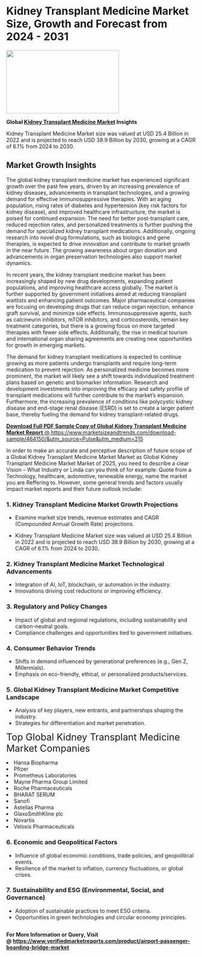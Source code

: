 <H1>Kidney Transplant Medicine Market Size, Growth and Forecast from 2024 - 2031</H1><img class="aligncenter size-medium wp-image-584254" src="https://thirdeyenews.in/wp-content/uploads/2024/09/Global-Market-Research-300x168.jpeg" alt="" width="300" height="168" /><p><strong>Global&nbsp;<a href="https://www.marketsizeandtrends.com/download-sample/464150/&amp;utm_source=Pulse&amp;utm_medium=215">Kidney Transplant Medicine Market</a> Insights</strong></p><p>Kidney Transplant Medicine Market size was valued at USD 25.4 Billion in 2022 and is projected to reach USD 38.9 Billion by 2030, growing at a CAGR of 6.1% from 2024 to 2030.</p><p><h2>Market Growth Insights</h2> <p>The global kidney transplant medicine market has experienced significant growth over the past few years, driven by an increasing prevalence of kidney diseases, advancements in transplant technologies, and a growing demand for effective immunosuppressive therapies. With an aging population, rising rates of diabetes and hypertension (key risk factors for kidney disease), and improved healthcare infrastructure, the market is poised for continued expansion. The need for better post-transplant care, reduced rejection rates, and personalized treatments is further pushing the demand for specialized kidney transplant medications. Additionally, ongoing research into novel drug formulations, such as biologics and gene therapies, is expected to drive innovation and contribute to market growth in the near future. The growing awareness about organ donation and advancements in organ preservation technologies also support market dynamics.</p> <p><a href="#"></a></p> <p>In recent years, the kidney transplant medicine market has been increasingly shaped by new drug developments, expanding patient populations, and improving healthcare access globally. The market is further supported by government initiatives aimed at reducing transplant waitlists and enhancing patient outcomes. Major pharmaceutical companies are focusing on developing drugs that can reduce organ rejection, enhance graft survival, and minimize side effects. Immunosuppressive agents, such as calcineurin inhibitors, mTOR inhibitors, and corticosteroids, remain key treatment categories, but there is a growing focus on more targeted therapies with fewer side effects. Additionally, the rise in medical tourism and international organ sharing agreements are creating new opportunities for growth in emerging markets.</p> <p>The demand for kidney transplant medications is expected to continue growing as more patients undergo transplants and require long-term medication to prevent rejection. As personalized medicine becomes more prominent, the market will likely see a shift towards individualized treatment plans based on genetic and biomarker information. Research and development investments into improving the efficacy and safety profile of transplant medications will further contribute to the market’s expansion. Furthermore, the increasing prevalence of conditions like polycystic kidney disease and end-stage renal disease (ESRD) is set to create a larger patient base, thereby fueling the demand for kidney transplant-related drugs.</p> <p><a href="#"></p><p><span class=""><strong>Download Full PDF Sample Copy of Global Kidney Transplant Medicine Market Report</strong> @ <a href="https://www.marketsizeandtrends.com/download-sample/464150/&amp;utm_source=Pulse&amp;utm_medium=215" target="_blank">https://www.marketsizeandtrends.com/download-sample/464150/&amp;utm_source=Pulse&amp;utm_medium=215</a></span></p><p>In order to make an accurate and perceptive description of future scope of a Global&nbsp;Kidney Transplant Medicine Market Market as Global&nbsp;Kidney Transplant Medicine Market Market of 2025, you need to describe a clear Vision &ndash; What Industry or Linda can you think of for example: Quote from a Technology, healthcare, automotive, renewable energy, name the market you are Reffering to. However, some general trends and factors usually impact market reports and their future outlook include:</p><h3>1.&nbsp;<strong>Kidney Transplant Medicine Market Growth Projections</strong></h3><ul><li>Examine market size trends, revenue estimates and CAGR (Compounded Annual Growth Rate) projections.</li><li><p>Kidney Transplant Medicine Market size was valued at USD 25.4 Billion in 2022 and is projected to reach USD 38.9 Billion by 2030, growing at a CAGR of 6.1% from 2024 to 2030.</p></li></ul><h3>2.&nbsp;<strong>Kidney Transplant Medicine Market Technological Advancements</strong></h3><ul><li>Integration of AI, IoT, blockchain, or automation in the industry.</li><li>Innovations driving cost reductions or improving efficiency.</li></ul><h3>3.&nbsp;<strong>Regulatory and Policy Changes</strong></h3><ul><li>Impact of global and regional regulations, including sustainability and carbon-neutral goals.</li><li>Compliance challenges and opportunities tied to government initiatives.</li></ul><h3>4.&nbsp;<strong>Consumer Behavior Trends</strong></h3><ul><li>Shifts in demand influenced by generational preferences (e.g., Gen Z, Millennials).</li><li>Emphasis on eco-friendly, ethical, or personalized products/services.</li></ul><h3>5.&nbsp;<strong>Global Kidney Transplant Medicine Market Competitive Landscape</strong></h3><ul><li>Analysis of key players, new entrants, and partnerships shaping the industry.</li><li>Strategies for differentiation and market penetration.</li></ul><p data-pm-slice="1 1 []"><span style="color: inherit; font-family: inherit; font-size: 25px;">Top Global Kidney Transplant Medicine Market Companies</span></p><div class="" data-test-id=""><p><li>Hansa Biopharma</li><li> Pfizer</li><li> Prometheus Laboratories</li><li> Mayne Pharma Group Limited</li><li> Roche Pharmaceuticals</li><li> BHARAT SERUM</li><li> Sanofi</li><li> Astellas Pharma</li><li> GlaxoSmithKline plc</li><li> Novartis</li><li> Veloxis Pharmaceuticals</li></p></div><h3>6.&nbsp;<strong>Economic and Geopolitical Factors</strong></h3><ul><li>Influence of global economic conditions, trade policies, and geopolitical events.</li><li>Resilience of the market to inflation, currency fluctuations, or global crises.</li></ul><h3>7.&nbsp;<strong>Sustainability and ESG (Environmental, Social, and Governance)</strong></h3><ul><li>Adoption of sustainable practices to meet ESG criteria.</li><li>Opportunities in green technologies and circular economy principles.</li></ul><h2><strong style="font-size: 14px;">For More Information or Query, Visit @&nbsp;</strong><a style="background-color: #ffffff; font-size: 14px;" href="https://www.marketsizeandtrends.com/report/kidney-transplant-medicine-market/" target="_blank">https://www.verifiedmarketreports.com/product/airport-passenger-boarding-bridge-market</a></h2>
